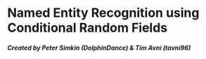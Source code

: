 # Named Entity Recognition using Conditional Random Fields
##### Created by Peter Simkin (DolphinDance) & Tim Avni (tavni96)

